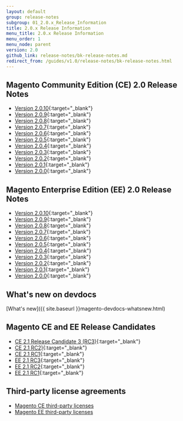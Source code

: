 ```yaml
---
layout: default
group: release-notes
subgroup: 01_2.0.x_Release_Information
title: 2.0.x Release Information
menu_title: 2.0.x Release Information
menu_order: 1
menu_node: parent
version: 2.0
github_link: release-notes/bk-release-notes.md
redirect_from: /guides/v1.0/release-notes/bk-release-notes.html
---
```


## Magento Community Edition (CE) 2.0 Release Notes

*	[Version 2.0.10]({{page.baseurl}}release-notes/ReleaseNotes2.0.10CE.html){:target="_blank"}
*	[Version 2.0.9]({{page.baseurl}}release-notes/ReleaseNotes2.0.9CE.html){:target="_blank"}
*	[Version 2.0.8]({{page.baseurl}}release-notes/ReleaseNotes2.0.8CE.html){:target="_blank"}
*	[Version 2.0.7]({{page.baseurl}}release-notes/ReleaseNotes2.0.7CE.html){:target="_blank"}
*	[Version 2.0.6]({{page.baseurl}}release-notes/ReleaseNotes2.0.6CE.html){:target="_blank"}
*	[Version 2.0.5]({{page.baseurl}}release-notes/ReleaseNotes2.0.5CE.html){:target="_blank"}
*	[Version 2.0.4]({{page.baseurl}}release-notes/ReleaseNotes2.0.4CE.html){:target="_blank"}
*	[Version 2.0.3]({{page.baseurl}}release-notes/ReleaseNotes2.0.3CE.html){:target="_blank"}
*	[Version 2.0.2](http://docs.magento.com/m2/ce/user_guide/magento/release-notes-ce-2.0.2.html){:target="_blank"}
*	[Version 2.0.1](http://docs.magento.com/m2/ce/user_guide/magento/release-notes-ce-2.0.1.html){:target="_blank"}
*	[Version 2.0.0](ttp://docs.magento.com/m2/ce/user_guide/magento/release-notes-ce-2.0.html){:target="_blank"}

## Magento Enterprise Edition (EE) 2.0 Release Notes

*	[Version 2.0.10]({{page.baseurl}}release-notes/ReleaseNotes2.0.10EE.html){:target="_blank"}
*	[Version 2.0.9]({{page.baseurl}}release-notes/ReleaseNotes2.0.9EE.html){:target="_blank"}
*	[Version 2.0.8]({{page.baseurl}}release-notes/ReleaseNotes2.0.8EE.html){:target="_blank"}
*	[Version 2.0.7]({{page.baseurl}}release-notes/ReleaseNotes2.0.7EE.html){:target="_blank"}
*	[Version 2.0.6]({{page.baseurl}}release-notes/ReleaseNotes2.0.6EE.html){:target="_blank"}
*	[Version 2.0.5]({{page.baseurl}}release-notes/ReleaseNotes2.0.5EE.html){:target="_blank"}
*	[Version 2.0.4]({{page.baseurl}}release-notes/ReleaseNotes2.0.4EE.html){:target="_blank"}
*	[Version 2.0.3]({{page.baseurl}}release-notes/ReleaseNotes2.0.3EE.html){:target="_blank"}
*	[Version 2.0.2](http://docs.magento.com/m2/ee/user_guide/magento/release-notes-ee-2.0.2.html){:target="_blank"}
*	[Version 2.0.1](http://docs.magento.com/m2/ee/user_guide/magento/release-notes-ee-2.0.1.html){:target="_blank"}
*	[Version 2.0.0](http://docs.magento.com/m2/ee/user_guide/magento/release-notes-ee-2.0.html){:target="_blank"}

## What's new on devdocs
[What's new]({{ site.baseurl }}magento-devdocs-whatsnew.html)

## Magento CE and EE Release Candidates

*	[CE 2.1 Release Candidate 3 (RC3)]({{page.baseurl}}release-notes/ReleaseNotes2.1_RC3EE.html){:target="_blank"}
*	[CE 2.1 RC2)]({{page.baseurl}}release-notes/ReleaseNotes2.1_RC2EE.html){:target="_blank"}
*	[CE 2.1 RC1]({{page.baseurl}}release-notes/ReleaseNotes2.1_RC1EE.html){:target="_blank"}
*	[EE 2.1 RC3]({{page.baseurl}}release-notes/ReleaseNotes2.1_RC3CE.html){:target="_blank"}
*	[EE 2.1 RC2]({{page.baseurl}}release-notes/ReleaseNotes2.1_RC2CE.html){:target="_blank"}
*	[EE 2.1 RC1]({{page.baseurl}}release-notes/ReleaseNotes2.1_RC1CE.html){:target="_blank"}


## Third-party license agreements

*	[Magento CE third-party licenses]({{page.baseurl}}release-notes/thirdparty_ce.html)
*	[Magento EE third-party licenses]({{page.baseurl}}release-notes/thirdparty_ee.html)